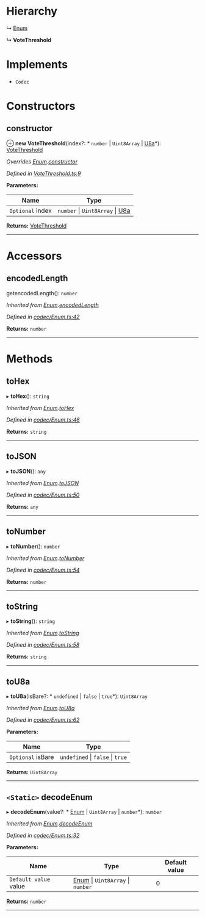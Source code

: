 

# Hierarchy

↳  [Enum](_codec_enum_.enum.md)

**↳ VoteThreshold**

# Implements

* `Codec`

# Constructors

<a id="constructor"></a>

##  constructor

⊕ **new VoteThreshold**(index?: * `number` &#124; `Uint8Array` &#124; [U8a](_codec_u8a_.u8a.md)*): [VoteThreshold](_votethreshold_.votethreshold.md)

*Overrides [Enum](_codec_enum_.enum.md).[constructor](_codec_enum_.enum.md#constructor)*

*Defined in [VoteThreshold.ts:9](https://github.com/polkadot-js/api/blob/9548f97/packages/types/src/VoteThreshold.ts#L9)*

**Parameters:**

| Name | Type |
| ------ | ------ |
| `Optional` index |  `number` &#124; `Uint8Array` &#124; [U8a](_codec_u8a_.u8a.md)|

**Returns:** [VoteThreshold](_votethreshold_.votethreshold.md)

___

# Accessors

<a id="encodedlength"></a>

##  encodedLength

getencodedLength(): `number`

*Inherited from [Enum](_codec_enum_.enum.md).[encodedLength](_codec_enum_.enum.md#encodedlength)*

*Defined in [codec/Enum.ts:42](https://github.com/polkadot-js/api/blob/9548f97/packages/types/src/codec/Enum.ts#L42)*

**Returns:** `number`

___

# Methods

<a id="tohex"></a>

##  toHex

▸ **toHex**(): `string`

*Inherited from [Enum](_codec_enum_.enum.md).[toHex](_codec_enum_.enum.md#tohex)*

*Defined in [codec/Enum.ts:46](https://github.com/polkadot-js/api/blob/9548f97/packages/types/src/codec/Enum.ts#L46)*

**Returns:** `string`

___
<a id="tojson"></a>

##  toJSON

▸ **toJSON**(): `any`

*Inherited from [Enum](_codec_enum_.enum.md).[toJSON](_codec_enum_.enum.md#tojson)*

*Defined in [codec/Enum.ts:50](https://github.com/polkadot-js/api/blob/9548f97/packages/types/src/codec/Enum.ts#L50)*

**Returns:** `any`

___
<a id="tonumber"></a>

##  toNumber

▸ **toNumber**(): `number`

*Inherited from [Enum](_codec_enum_.enum.md).[toNumber](_codec_enum_.enum.md#tonumber)*

*Defined in [codec/Enum.ts:54](https://github.com/polkadot-js/api/blob/9548f97/packages/types/src/codec/Enum.ts#L54)*

**Returns:** `number`

___
<a id="tostring"></a>

##  toString

▸ **toString**(): `string`

*Inherited from [Enum](_codec_enum_.enum.md).[toString](_codec_enum_.enum.md#tostring)*

*Defined in [codec/Enum.ts:58](https://github.com/polkadot-js/api/blob/9548f97/packages/types/src/codec/Enum.ts#L58)*

**Returns:** `string`

___
<a id="tou8a"></a>

##  toU8a

▸ **toU8a**(isBare?: * `undefined` &#124; `false` &#124; `true`*): `Uint8Array`

*Inherited from [Enum](_codec_enum_.enum.md).[toU8a](_codec_enum_.enum.md#tou8a)*

*Defined in [codec/Enum.ts:62](https://github.com/polkadot-js/api/blob/9548f97/packages/types/src/codec/Enum.ts#L62)*

**Parameters:**

| Name | Type |
| ------ | ------ |
| `Optional` isBare |  `undefined` &#124; `false` &#124; `true`|

**Returns:** `Uint8Array`

___
<a id="decodeenum"></a>

## `<Static>` decodeEnum

▸ **decodeEnum**(value?: * [Enum](_codec_enum_.enum.md) &#124; `Uint8Array` &#124; `number`*): `number`

*Inherited from [Enum](_codec_enum_.enum.md).[decodeEnum](_codec_enum_.enum.md#decodeenum)*

*Defined in [codec/Enum.ts:32](https://github.com/polkadot-js/api/blob/9548f97/packages/types/src/codec/Enum.ts#L32)*

**Parameters:**

| Name | Type | Default value |
| ------ | ------ | ------ |
| `Default value` value |  [Enum](_codec_enum_.enum.md) &#124; `Uint8Array` &#124; `number`| 0 |

**Returns:** `number`

___

